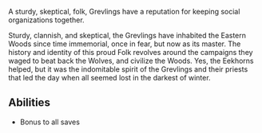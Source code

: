 A sturdy, skeptical, folk, Grevlings have a reputation for keeping social organizations together.

Sturdy, clannish, and skeptical, the Grevlings have inhabited the Eastern Woods since time
immemorial, once in fear, but now as its master. The history and identity of this proud Folk
revolves around the campaigns they waged to beat back the Wolves, and civilize the Woods.
Yes, the Eekhorns helped, but it was the indomitable spirit of the Grevlings and their priests
that led the day when all seemed lost in the darkest of winter.

## Abilities
* Bonus to all saves
